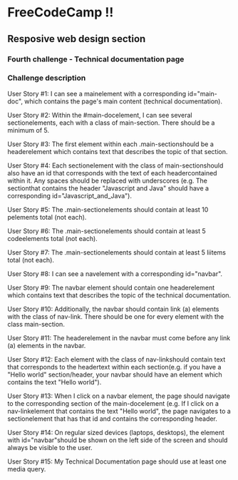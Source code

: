 # FreeCodeCamp !!
## Resposive web design section
### Fourth challenge - Technical documentation page

### Challenge description

User Story #1: I can see a mainelement with a corresponding id="main-doc", which contains the page's main content (technical documentation).

User Story #2: Within the #main-docelement, I can see several sectionelements, each with a class of main-section. There should be a minimum of 5.

User Story #3: The first element within each .main-sectionshould be a headerelement which contains text that describes the topic of that section.

User Story #4: Each sectionelement with the class of main-sectionshould also have an id that corresponds with the text of each headercontained within it. Any spaces should be replaced with underscores (e.g. The sectionthat contains the header "Javascript and Java" should have a corresponding id="Javascript_and_Java").

User Story #5: The .main-sectionelements should contain at least 10 pelements total (not each).

User Story #6: The .main-sectionelements should contain at least 5 codeelements total (not each).

User Story #7: The .main-sectionelements should contain at least 5 liitems total (not each).

User Story #8: I can see a navelement with a corresponding id="navbar".

User Story #9: The navbar element should contain one headerelement which contains text that describes the topic of the technical documentation.

User Story #10: Additionally, the navbar should contain link (a) elements with the class of nav-link. There should be one for every element with the class main-section.

User Story #11: The headerelement in the navbar must come before any link (a) elements in the navbar.

User Story #12: Each element with the class of nav-linkshould contain text that corresponds to the headertext within each section(e.g. if you have a "Hello world" section/header, your navbar should have an element which contains the text "Hello world").

User Story #13: When I click on a navbar element, the page should navigate to the corresponding section of the main-docelement (e.g. If I click on a nav-linkelement that contains the text "Hello world", the page navigates to a sectionelement that has that id and contains the corresponding header.

User Story #14: On regular sized devices (laptops, desktops), the element with id="navbar"should be shown on the left side of the screen and should always be visible to the user.

User Story #15: My Technical Documentation page should use at least one media query.
